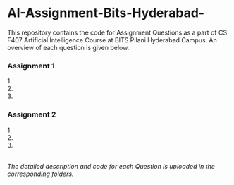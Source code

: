 # AI-Assignment-Bits-Hyderabad-

This repository contains the code for Assignment Questions as a part of CS F407 Artificial Intelligence Course at BITS Pilani Hyderabad Campus. 
An overview of each question is given below.

### Assignment 1 <br />
  1.<br />
  2.<br />
  3.<br />
### Assignment 2 <br />
  1.<br />
  2.<br />
  3.<br />

<br />
<html>
  <i>The detailed description and code for each Question is uploaded in the corresponding folders.</i>
</html>  
